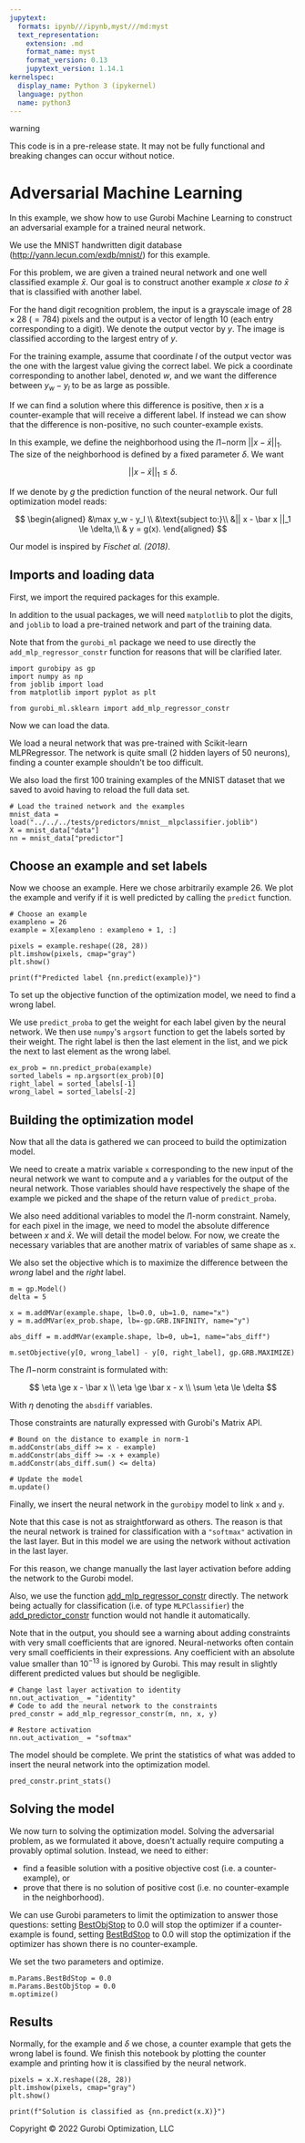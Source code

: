 ```yaml
---
jupytext:
  formats: ipynb///ipynb,myst///md:myst
  text_representation:
    extension: .md
    format_name: myst
    format_version: 0.13
    jupytext_version: 1.14.1
kernelspec:
  display_name: Python 3 (ipykernel)
  language: python
  name: python3
---
```


<div class="alert alert-warning">
warning

This code is in a pre-release state. It may not be fully functional and breaking changes
can occur without notice.

</div>

# Adversarial Machine Learning

In this example, we show how to use Gurobi Machine Learning to construct an
adversarial example for a trained neural network.

We use the MNIST handwritten digit database (http://yann.lecun.com/exdb/mnist/)
for this example.

For this problem, we are given a trained neural network and one well classified
example $\bar x$. Our goal is to construct another example $x$ _close to_ $\bar
x$ that is classified with another label.

For the hand digit recognition problem, the input is a grayscale image of $28
\times 28$ ($=784$) pixels and the output is a vector of length 10 (each entry
corresponding to a digit). We denote the output vector by $y$. The image is
classified according to the largest entry of $y$.

For the training example, assume that coordinate $l$ of the output vector was
the one with the largest value giving the correct label. We pick a coordinate
corresponding to another label, denoted $w$, and we want the difference between
$y_w - y_l$ to be as large as possible.

If we can find a solution where this difference is positive, then $x$ is a
counter-example that will receive a different label. If instead we can show that
the difference is non-positive, no such counter-example exists.

In this example, we define the neighborhood using the $l1-$norm $|| x - \bar x
||_1$. The size of the neighborhood is defined by a fixed parameter $\delta$. We
want

$$ || x - \bar x ||_1 \le \delta. $$

If we denote by $g$ the prediction function of the neural network. Our full
optimization model reads:

$$ \begin{aligned} &\max y_w - y_l \\
&\text{subject to:}\\
&|| x - \bar x ||_1 \le \delta,\\
& y = g(x). \end{aligned} $$


Our model is inspired by <cite data-cite="fischetti_jo_2018">Fischet al.
(2018)</cite>.

## Imports and loading data

First, we import the required packages for this example.

In addition to the usual packages, we will need `matplotlib` to plot the digits,
and `joblib` to load a pre-trained network and part of the training data.

Note that from the `gurobi_ml` package we need to use directly the
`add_mlp_regressor_constr` function for reasons that will be clarified later.

```{code-cell}
import gurobipy as gp
import numpy as np
from joblib import load
from matplotlib import pyplot as plt

from gurobi_ml.sklearn import add_mlp_regressor_constr
```

Now we can load the data.

We load a neural network that was pre-trained with Scikit-learn MLPRegressor.
The network is quite small (2 hidden layers of 50 neurons), finding a counter
example shouldn't be too difficult.

We also load the first 100 training examples of the MNIST dataset that we saved
to avoid having to reload the full data set.

```{code-cell}
# Load the trained network and the examples
mnist_data = load("../../../tests/predictors/mnist__mlpclassifier.joblib")
X = mnist_data["data"]
nn = mnist_data["predictor"]
```

## Choose an example and set labels

Now we choose an example. Here we chose arbitrarily example 26. We plot the
example and verify if it is well predicted by calling the `predict` function.

```{code-cell}
# Choose an example
exampleno = 26
example = X[exampleno : exampleno + 1, :]

pixels = example.reshape((28, 28))
plt.imshow(pixels, cmap="gray")
plt.show()

print(f"Predicted label {nn.predict(example)}")
```

To set up the objective function of the optimization model, we need to find a
wrong label.

We use `predict_proba` to get the weight for each label given by the neural
network. We then use `numpy`'s `argsort` function to get the labels sorted by
their weight. The right label is then the last element in the list, and we pick
the next to last element as the wrong label.

```{code-cell}
ex_prob = nn.predict_proba(example)
sorted_labels = np.argsort(ex_prob)[0]
right_label = sorted_labels[-1]
wrong_label = sorted_labels[-2]
```

## Building the optimization model

Now that all the data is gathered we can proceed to build the optimization
model.

We need to create a matrix variable `x` corresponding to the new input of the
neural network we want to compute and a `y` variables for the output of the
neural network. Those variables should have respectively the shape of the
example we picked and the shape of the return value of `predict_proba`.

We also need additional variables to model the $l1$-norm constraint. Namely, for
each pixel in the image, we need to model the absolute difference between $x$
and $\bar x$. We will detail the model below. For now, we create the necessary
variables that are another matrix of variables of same shape as `x`.

We also set the objective which is to maximize the difference between the
_wrong_ label and the _right_ label.

```{code-cell}
m = gp.Model()
delta = 5

x = m.addMVar(example.shape, lb=0.0, ub=1.0, name="x")
y = m.addMVar(ex_prob.shape, lb=-gp.GRB.INFINITY, name="y")

abs_diff = m.addMVar(example.shape, lb=0, ub=1, name="abs_diff")

m.setObjective(y[0, wrong_label] - y[0, right_label], gp.GRB.MAXIMIZE)
```

The $l1-$norm constraint is formulated with:

$$ \eta \ge x - \bar x \\
\eta \ge \bar x - x \\
\sum \eta \le \delta $$

With $\eta$ denoting the `absdiff` variables.

Those constraints are naturally expressed with Gurobi's Matrix API.

```{code-cell}
# Bound on the distance to example in norm-1
m.addConstr(abs_diff >= x - example)
m.addConstr(abs_diff >= -x + example)
m.addConstr(abs_diff.sum() <= delta)

# Update the model
m.update()
```

Finally, we insert the neural network in the `gurobipy` model to link `x` and
`y`.

Note that this case is not as straightforward as others. The reason is that the
neural network is trained for classification with a `"softmax"` activation in
the last layer. But in this model we are using the network without activation in
the last layer.

For this reason, we change manually the last layer activation before adding the
network to the Gurobi model.

Also, we use the function
[add_mlp_regressor_constr](../api/MlpRegressorConstr.rst#gurobi_ml.sklearn.mlp_regressor.add_mlp_regressor_constr)
directly. The network being actually for classification (i.e. of type
`MLPClassifier`) the
[add_predictor_constr](../api/AbstractPredictorConstr.rst#gurobi_ml.add_predictor_constr)
function would not handle it automatically.

Note that in the output, you should see a warning about adding constraints with
very small coefficients that are ignored. Neural-networks often contain very
small coefficients in their expressions. Any coefficient with an absolute value
smaller than $10^{-13}$ is ignored by Gurobi. This may result in slightly
different predicted values but should be negligible.

```{code-cell}
# Change last layer activation to identity
nn.out_activation_ = "identity"
# Code to add the neural network to the constraints
pred_constr = add_mlp_regressor_constr(m, nn, x, y)

# Restore activation
nn.out_activation_ = "softmax"
```

The model should be complete. We print the statistics of what was added to
insert the neural network into the optimization model.

```{code-cell}
pred_constr.print_stats()
```

## Solving the model

We now turn to solving the optimization model. Solving the adversarial problem,
as we formulated it above, doesn't actually require computing a provably optimal
solution. Instead, we need to either:

   - find a feasible solution with a positive objective cost (i.e. a
     counter-example), or
   - prove that there is no solution of positive cost (i.e. no counter-example
     in the neighborhood).

 We can use Gurobi parameters to limit the optimization to answer those
 questions: setting
 [BestObjStop](https://www.gurobi.com/documentation/current/refman/bestobjstop.html#parameter:BestObjStop)
 to 0.0 will stop the optimizer if a counter-example is found, setting
 [BestBdStop](https://www.gurobi.com/documentation/current/refman/bestobjstop.html#parameter:BestObjStop)
 to 0.0 will stop the optimization if the optimizer has shown there is no
 counter-example.

We set the two parameters and optimize.

```{code-cell}
m.Params.BestBdStop = 0.0
m.Params.BestObjStop = 0.0
m.optimize()
```

## Results

Normally, for the example and $\delta$ we chose, a counter example that gets the
wrong label is found. We finish this notebook by plotting the counter example
and printing how it is classified by the neural network.

```{code-cell}
pixels = x.X.reshape((28, 28))
plt.imshow(pixels, cmap="gray")
plt.show()

print(f"Solution is classified as {nn.predict(x.X)}")
```

Copyright © 2022 Gurobi Optimization, LLC
